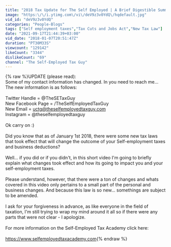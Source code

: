 ```yaml
---
title: "2018 Tax Update for The Self Employed | A Brief Digestible Summary of the New Tax Laws"
image: "https:\/\/i.ytimg.com\/vi\/deV9z3v0YdQ\/hqdefault.jpg"
vid_id: "deV9z3v0YdQ"
categories: "People-Blogs"
tags: ["Self employment taxes","Tax Cuts and Jobs Act","New Tax Law"]
date: "2021-09-17T21:44:39+03:00"
vid_date: "2018-01-07T20:51:47Z"
duration: "PT30M33S"
viewcount: "129142"
likeCount: "3344"
dislikeCount: "69"
channel: "The Self-Employed Tax Guy"
---
```

{% raw %}UPDATE (please read):<br />Some of my contact information has changed. In you need to reach me... The new information is as follows:<br /><br />Twitter Handle = @TheSETaxGuy <br />New Facebook Page = /TheSelfEmployedTaxGuy<br />New Email = uctg@theselfemployedtaxguy.com<br />Instagram = @theselfemployedtaxguy<br /><br />Ok carry on :)<br /><br />Did you know that as of January 1st 2018, there were some new tax laws that took effect that will change the outcome of your Self-employment taxes and business deductions?<br /><br />Well... if you did or if you didn't, in this short video I'm going to briefly explain what changes took effect and how its going to impact you and your self-employment taxes. <br /><br />Please understand, however, that there were a ton of changes and whats covered in this video only pertains to a small part of the personal and business changes.  And because this law is so new... somethings are subject to be amended. <br /><br />I ask for your forgiveness in advance, as like everyone in the field of taxation, I'm still trying to wrap my mind around it all so if there were any parts that were not clear - I apologize.<br /><br />For more information on the Self-Employed Tax Academy click here:<br /><br /><a rel="nofollow" target="blank" href="https://www.selfemployedtaxacademy.com">https://www.selfemployedtaxacademy.com</a>{% endraw %}
